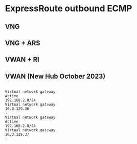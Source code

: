 # ExpressRoute outbound ECMP

## VNG

## VNG + ARS

## VWAN + RI

## VWAN (New Hub October 2023)

```

Virtual network gateway
Active
192.168.2.0/24
Virtual network gateway
10.3.129.36
-
Virtual network gateway
Active
192.168.2.0/24
Virtual network gateway
10.3.129.37
-

```
